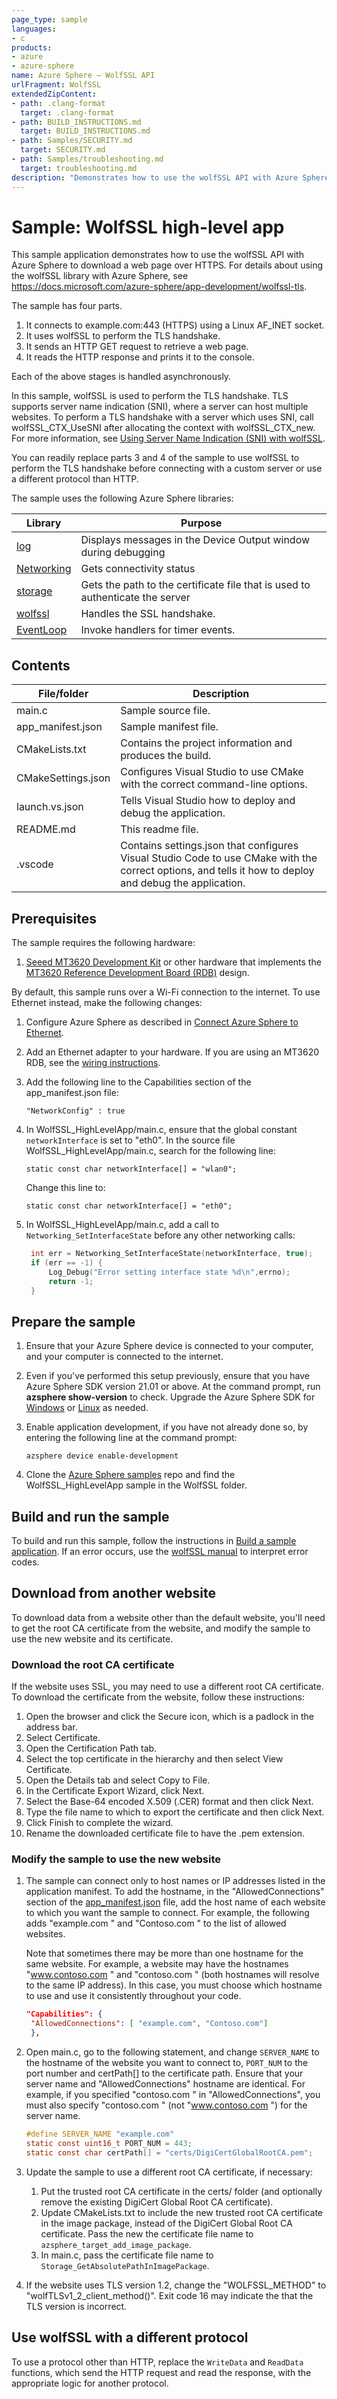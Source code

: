 ```yaml
---
page_type: sample
languages:
- c
products:
- azure
- azure-sphere
name: Azure Sphere – WolfSSL API
urlFragment: WolfSSL
extendedZipContent:
- path: .clang-format
  target: .clang-format
- path: BUILD_INSTRUCTIONS.md
  target: BUILD_INSTRUCTIONS.md
- path: Samples/SECURITY.md
  target: SECURITY.md
- path: Samples/troubleshooting.md
  target: troubleshooting.md
description: "Demonstrates how to use the wolfSSL API with Azure Sphere to download a web page over HTTPS."
---
```


# Sample: WolfSSL high-level app

This sample application demonstrates how to use the wolfSSL API with Azure Sphere to download a
web page over HTTPS. For details about using the wolfSSL library with Azure Sphere, see
https://docs.microsoft.com/azure-sphere/app-development/wolfssl-tls.

The sample has four parts.
1. It connects to example.com:443 (HTTPS) using a Linux AF_INET socket.
1. It uses wolfSSL to perform the TLS handshake.
1. It sends an HTTP GET request to retrieve a web page.
1. It reads the HTTP response and prints it to the console.

Each of the above stages is handled asynchronously.

In this sample, wolfSSL is used to perform the TLS handshake. TLS supports server name indication (SNI), where a server can host multiple websites. To perform a TLS handshake with a server which uses SNI, call wolfSSL_CTX_UseSNI after allocating the context with wolfSSL_CTX_new. For more information, see [Using Server Name Indication (SNI) with wolfSSL](https://www.wolfssl.com/using-server-name-indication-sni-with-wolfssl/).

You can readily replace parts 3 and 4 of the sample to use wolfSSL to perform the TLS handshake before connecting with a custom server or use a different protocol than HTTP.

The sample uses the following Azure Sphere libraries:

|Library   |Purpose  |
|---------|---------|
|[log](https://docs.microsoft.com/azure-sphere/reference/applibs-reference/applibs-log/log-overview)     |  Displays messages in the Device Output window during debugging  |
| [Networking](https://docs.microsoft.com/azure-sphere/reference/applibs-reference/applibs-networking/networking-overview) | Gets connectivity status |
|[storage](https://docs.microsoft.com/azure-sphere/reference/applibs-reference/applibs-storage/storage-overview)    | Gets the path to the certificate file that is used to authenticate the server      |
| [wolfssl](https://docs.microsoft.com/azure-sphere/app-development/wolfssl-tls) | Handles the SSL handshake. |
| [EventLoop](https://docs.microsoft.com/azure-sphere/reference/applibs-reference/applibs-eventloop/eventloop-overview) | Invoke handlers for timer events. |

## Contents

| File/folder | Description |
|-------------|-------------|
|   main.c    | Sample source file. |
| app_manifest.json | Sample manifest file. |
| CMakeLists.txt | Contains the project information and produces the build. |
| CMakeSettings.json| Configures Visual Studio to use CMake with the correct command-line options. |
| launch.vs.json | Tells Visual Studio how to deploy and debug the application.|
| README.md | This readme file. |
| .vscode | Contains settings.json that configures Visual Studio Code to use CMake with the correct options, and tells it how to deploy and debug the application. |

## Prerequisites

The sample requires the following hardware:

1. [Seeed MT3620 Development Kit](https://aka.ms/azurespheredevkits) or other hardware that implements the [MT3620 Reference Development Board (RDB)](https://docs.microsoft.com/azure-sphere/hardware/mt3620-reference-board-design) design.

By default, this sample runs over a Wi-Fi connection to the internet. To use Ethernet instead, make the following changes:

1. Configure Azure Sphere as described in [Connect Azure Sphere to Ethernet](https://docs.microsoft.com/azure-sphere/network/connect-ethernet).
1. Add an Ethernet adapter to your hardware. If you are using an MT3620 RDB, see the [wiring instructions](../../../HardwareDefinitions/mt3620_rdb/EthernetWiring.md).
1. Add the following line to the Capabilities section of the app_manifest.json file:

   `"NetworkConfig" : true`
1. In WolfSSL_HighLevelApp/main.c, ensure that the global constant `networkInterface` is set to "eth0". In the source file WolfSSL_HighLevelApp/main.c, search for the following line:

    `static const char networkInterface[] = "wlan0";`

    Change this line to:

    `static const char networkInterface[] = "eth0";`
1. In WolfSSL_HighLevelApp/main.c, add a call to `Networking_SetInterfaceState` before any other networking calls:

   ```c
    int err = Networking_SetInterfaceState(networkInterface, true);
    if (err == -1) {
        Log_Debug("Error setting interface state %d\n",errno);
        return -1;
    }
   ```

## Prepare the sample

1. Ensure that your Azure Sphere device is connected to your computer, and your computer is connected to the internet.
1. Even if you've performed this setup previously, ensure that you have Azure Sphere SDK version 21.01 or above. At the command prompt, run **azsphere show-version** to check. Upgrade the Azure Sphere SDK for [Windows](https://docs.microsoft.com/azure-sphere/install/install-sdk) or [Linux](https://docs.microsoft.com/azure-sphere/install/install-sdk-linux) as needed.
1. Enable application development, if you have not already done so, by entering the following line at the command prompt:

   `azsphere device enable-development`

1. Clone the [Azure Sphere samples](https://github.com/Azure/azure-sphere-samples) repo and find the WolfSSL_HighLevelApp sample in the WolfSSL folder.

## Build and run the sample

To build and run this sample, follow the instructions in [Build a sample application](../../..//BUILD_INSTRUCTIONS.md). If an error occurs, use the [wolfSSL manual](https://www.wolfssl.com/docs/wolfssl-manual/) to interpret error codes.


## Download from another website

To download data from a website other than the default website, you'll need to get the root CA certificate from the website, and modify the sample to use the new website and its certificate.

### Download the root CA certificate

If the website uses SSL, you may need to use a different root CA certificate. To download the certificate from the website, follow these instructions:

1. Open the browser and click the Secure icon, which is a padlock in the address bar.
1. Select Certificate.
1. Open the Certification Path tab.
1. Select the top certificate in the hierarchy and then select View Certificate.
1. Open the Details tab and select Copy to File.
1. In the Certificate Export Wizard, click Next.
1. Select the Base-64 encoded X.509 (.CER) format and then click Next.
1. Type the file name to which to export the certificate and then click Next.
1. Click Finish to complete the wizard.
1. Rename the downloaded certificate file to have the .pem extension.

### Modify the sample to use the new website

1. The sample can connect only to host names or IP addresses listed in the application manifest. To add the hostname, in the "AllowedConnections" section of the [app_manifest.json](https://docs.microsoft.com/azure-sphere/app-development/app-manifest) file, add the host name of each website to which you want the sample to connect. For example, the following adds "example.com " and "Contoso.com " to the list of allowed websites.

   Note that sometimes there may be more than one hostname for the same website. For example, a website may have the hostnames "www.contoso.com " and "contoso.com " (both hostnames will resolve to the same IP address). In this case, you must choose which hostname to use and use it consistently throughout your code.

   ```json
   "Capabilities": {
    "AllowedConnections": [ "example.com", "Contoso.com"]
    },
    ```

1. Open main.c, go to the following statement, and change `SERVER_NAME` to the hostname of the website you want to connect to, `PORT_NUM` to the port number and certPath[] to the certificate path. Ensure that your server name and "AllowedConnections" hostname are identical. For example, if you specified "contoso.com " in "AllowedConnections", you must also specify "contoso.com " (not "www.contoso.com ") for the server name.

    ```c
    #define SERVER_NAME "example.com"
    static const uint16_t PORT_NUM = 443;
    static const char certPath[] = "certs/DigiCertGlobalRootCA.pem";
    ```

1. Update the sample to use a different root CA certificate, if necessary: 
     1. Put the trusted root CA certificate in the certs/ folder (and optionally remove the existing DigiCert Global Root CA certificate).
     1. Update CMakeLists.txt to include the new trusted root CA certificate in the image package, instead of the DigiCert Global Root CA certificate.
        Pass the new the certificate file name to `azsphere_target_add_image_package`.
     1. In main.c, pass the certificate file name to `Storage_GetAbsolutePathInImagePackage`.

1. If the website uses TLS version 1.2, change the "WOLFSSL_METHOD" to "wolfTLSv1_2_client_method()". Exit code 16 may indicate the that the TLS version is incorrect.

## Use wolfSSL with a different protocol

To use a protocol other than HTTP, replace the `WriteData` and `ReadData` functions, which send
the HTTP request and read the response, with the appropriate logic for another protocol.


